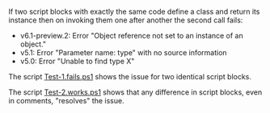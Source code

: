
If two script blocks with exactly the same code define a class and return its
instance then on invoking them one after another the second call fails:

- v6.1-preview.2: Error "Object reference not set to an instance of an object."
- v5.1: Error "Parameter name: type" with no source information
- v5.0: Error "Unable to find type X"

The script [Test-1.fails.ps1](Test-1.fails.ps1) shows the issue for two
identical script blocks.

The script [Test-2.works.ps1](Test-2.works.ps1) shows that any difference in
script blocks, even in comments, "resolves" the issue.
